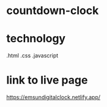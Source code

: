 # countdown-clock

# technology
.html
.css
.javascript

# link to live page
https://emsundigitalclock.netlify.app/
